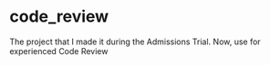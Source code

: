 # code_review
The project that I made it during the Admissions Trial. Now,  use for experienced Code Review 
